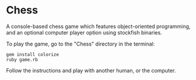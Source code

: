 Chess
=====
A console-based chess game which features object-oriented programming, and an optional computer player option using stockfish binaries.

To play the game, go to the "Chess" directory in the terminal:

    gem install colorize
    ruby game.rb

Follow the instructions and play with another human, or the computer.
